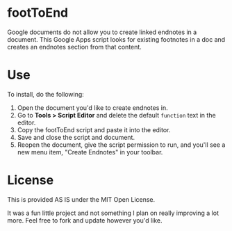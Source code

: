 footToEnd
===
Google documents do not allow you to create linked endnotes in a document.
This Google Apps script looks for existing footnotes in a doc and creates an endnotes section from that content.

Use
===
To install, do the following:

1. Open the document you'd like to create endnotes in.
2. Go to **Tools > Script Editor** and delete the default `function` text in the editor.
3. Copy the footToEnd script and paste it into the editor.
4. Save and close the script and document.
5. Reopen the document, give the script permission to run, and you'll see a new menu item, "Create Endnotes" in your toolbar.

License
===
This is provided AS IS under the MIT Open License.

It was a fun little project and not something I plan on really improving a lot more. Feel free to fork and update however you'd like.